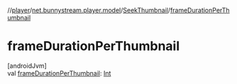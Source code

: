 //[player](../../../index.md)/[net.bunnystream.player.model](../index.md)/[SeekThumbnail](index.md)/[frameDurationPerThumbnail](frame-duration-per-thumbnail.md)

# frameDurationPerThumbnail

[androidJvm]\
val [frameDurationPerThumbnail](frame-duration-per-thumbnail.md): [Int](https://kotlinlang.org/api/latest/jvm/stdlib/kotlin-stdlib/kotlin/-int/index.html)
